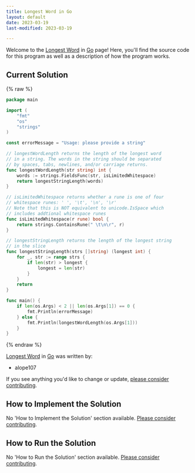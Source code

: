 ```yaml
---
title: Longest Word in Go
layout: default
date: 2023-03-19
last-modified: 2023-03-19

---
```


Welcome to the [Longest Word](https://sampleprograms.io/projects/longest-word) in [Go](https://sampleprograms.io/languages/go) page! Here, you'll find the source code for this program as well as a description of how the program works.

## Current Solution

{% raw %}

```go
package main

import (
	"fmt"
	"os"
	"strings"
)

const errorMessage = "Usage: please provide a string"

// longestWordLength returns the length of the longest word
// in a string. The words in the string should be separated
// by spaces, tabs, newlines, and/or carriage returns.
func longestWordLength(str string) int {
	words := strings.FieldsFunc(str, isLimitedWhitespace)
	return longestStringLength(words)
}

// isLimitedWhitespace returns whether a rune is one of four
// whitespace runes: ' ', '\t', '\n', '\r'
// Note that this is NOT equivalent to unicode.IsSpace which
// includes addtional whitespace runes
func isLimitedWhitespace(r rune) bool {
	return strings.ContainsRune(" \t\n\r", r)
}

// longestStringLength returns the length of the longest string
// in the slice
func longestStringLength(strs []string) (longest int) {
	for _, str := range strs {
		if len(str) > longest {
			longest = len(str)
		}
	}
	return
}

func main() {
	if len(os.Args) < 2 || len(os.Args[1]) == 0 {
		fmt.Println(errorMessage)
	} else {
		fmt.Println(longestWordLength(os.Args[1]))
	}
}
```

{% endraw %}

[Longest Word](https://sampleprograms.io/projects/longest-word) in [Go](https://sampleprograms.io/languages/go) was written by:

- alope107

If you see anything you'd like to change or update, [please consider contributing](https://github.com/TheRenegadeCoder/sample-programs).

## How to Implement the Solution

No 'How to Implement the Solution' section available. [Please consider contributing](https://github.com/TheRenegadeCoder/sample-programs-website).

## How to Run the Solution

No 'How to Run the Solution' section available. [Please consider contributing](https://github.com/TheRenegadeCoder/sample-programs-website).